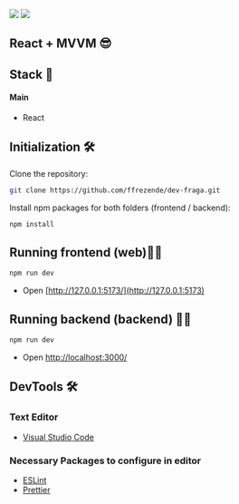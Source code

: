 ![](https://badges.aleen42.com/src/react.svg)
![](https://badges.aleen42.com/src/eslint.svg)

## React + MVVM 😎

## Stack 🥞

#### Main

- React

## Initialization 🛠

Clone the repository:

```sh
git clone https://github.com/ffrezende/dev-fraga.git
```

Install npm packages for both folders (frontend / backend):

```sh
npm install 
```

## Running frontend (web)👨‍💻

```sh
npm run dev
```

- Open [http://127.0.0.1:5173/](http://127.0.0.1:5173)

## Running backend (backend) 👨‍💻

```sh
npm run dev
```
- Open [http://localhost:3000/](http://localhost:3000)

## DevTools 🛠

### Text Editor

- [Visual Studio Code](http://code.visualstudio.com)

### Necessary Packages to configure in editor

- [ESLint](https://eslint.org/)
- [Prettier](https://prettier.io/)